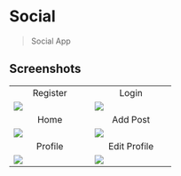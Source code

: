 # Social

> Social App

## Screenshots
<table width="100%">
  <tr>
    <td width="33.3%" align="center">
      Register
    </td>
        <td width="33.3%" align="center">
      Login
   
  

  </tr>
  <tr>
  <td width="33.3%"><img src="https://user-images.githubusercontent.com/89398483/179803738-a14fe832-ef18-4fdb-b303-5281fa542877.png"/></td>
     <td width="33.3%"><img src="https://user-images.githubusercontent.com/89398483/179803731-685fcf12-44a2-437f-a597-a4dd40777dba.jpg"/></td>

 
  </tr>
  <tr>
    <td width="33.3%" align="center">
       Home
    </td>
        <td width="33.3%" align="center">
     Add Post
   
  </tr>
  <tr>
  <td width="33.3%"><img src="https://user-images.githubusercontent.com/89398483/179803726-149af916-d81f-4a88-b9ce-6c9ba878f268.jpg"/></td>
  <td width="33.3%"><img src="https://user-images.githubusercontent.com/89398483/179803711-3d7fd233-f3ce-49fd-9727-a2a94926dc7a.jpg"/></td>
  
  <tr>
    <td width="33.3%" align="center">
       Profile
    </td>
        <td width="33.3%" align="center">
     Edit Profile
   
  </tr>
  <tr>
  <td width="33.3%"><img src="https://user-images.githubusercontent.com/89398483/179803734-02cada42-ed77-4928-ad49-491b3e0b1ae6.png"/></td>
  <td width="33.3%"><img src="https://user-images.githubusercontent.com/89398483/179804766-9812576b-b4b3-4e53-91b5-3da5cb43d10f.png"/></td>
  
  
